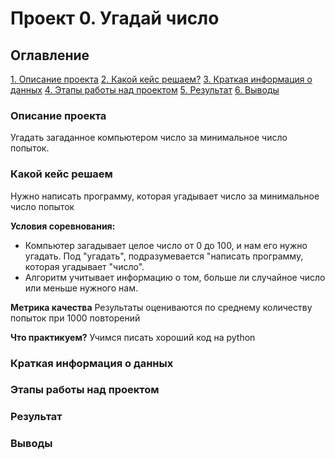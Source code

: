 # Проект 0. Угадай число

## Оглавление
[1. Описание проекта](https://github.com/itbias/sf_data_science/blob/main/project_0/README.MD#Описание-проекта)
[2. Какой кейс решаем?](https://github.com/itbias/sf_data_science/tree/main/project_0#Какой-кейс-решаем)
[3. Краткая информация о данных](https://github.com/itbias/sf_data_science/tree/main/project_0#Краткая-информацмя-о-данных)
[4. Этапы работы над проектом](https://github.com/itbias/sf_data_science/tree/main/project_0#Этапы-работы-над-проектом)
[5. Результат](https://github.com/itbias/sf_data_science/tree/main/project_0#Результат)
[6. Выводы](https://github.com/itbias/sf_data_science/tree/main/project_0#Выводы)

### Описание проекта
Угадать загаданное компьютером число за минимальное число попыток.

### Какой кейс решаем
Нужно написать программу, которая угадывает число за минимальное число попыток

**Условия соревнования:**
- Компьютер загадывает целое число от 0 до 100, и нам его нужно угадать. Под "угадать", подразумевается "написать
программу, которая угадывает "число".
- Алгоритм учитывает информацию о том, больше ли случайное число или меньше нужного нам.

**Метрика качества**
Результаты оцениваются по среднему количеству попыток при 1000 повторений

**Что практикуем?**
Учимся писать хороший код на python

### Краткая информация о данных

### Этапы работы над проектом

### Результат

### Выводы